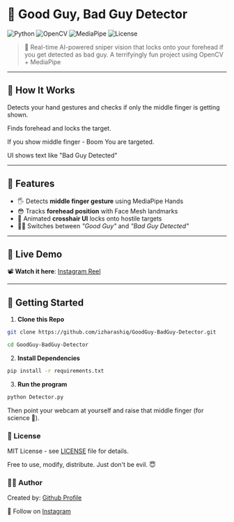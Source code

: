 # 🎯 Good Guy, Bad Guy Detector

![Python](https://img.shields.io/badge/python-3.8+-blue.svg)
![OpenCV](https://img.shields.io/badge/OpenCV-RealTime-red)
![MediaPipe](https://img.shields.io/badge/Mediapipe-Hand%20%26%20Face%20Mesh-orange)
![License](https://img.shields.io/badge/license-MIT-green)

> 🧠 Real-time AI-powered sniper vision that locks onto your forehead if you get detected as bad guy.
> A terrifyingly fun project using OpenCV + MediaPipe

---

## 🧠 How It Works

Detects your hand gestures and checks if only the middle finger is getting shown.

Finds forehead and locks the target.

If you show middle finger - Boom You are targeted.

UI shows text like "Bad Guy Detected"

---

## 🧩 Features

- 🖐️ Detects **middle finger gesture** using MediaPipe Hands
- 😳 Tracks **forehead position** with Face Mesh landmarks
- 🎯 Animated **crosshair UI** locks onto hostile targets
- 🧟‍♂️ Switches between *"Good Guy"* and *"Bad Guy Detected"*

---

## 🧪 Live Demo

📽️ **Watch it here**: [Instagram Reel](https://www.instagram.com/reel/DMc-KmdyrNp/)

---

## 🚀 Getting Started

1. **Clone this Repo**

```bash
git clone https://github.com/izharashiq/GoodGuy-BadGuy-Detector.git
```

```bash
cd GoodGuy-BadGuy-Detector
```

2. **Install Dependencies**

```bash
pip install -r requirements.txt
```

3. **Run the program**

```bash
python Detector.py
```

Then point your webcam at yourself and raise that middle finger (for science 👀).

### 📄 License

MIT License - see [LICENSE](https://github.com/izharashiq/GoodGuy-BadGuy-Detector/blob/main/LICENCE) file for details.

Free to use, modify, distribute. Just don't be evil. 😇

### 👨‍💻 Author

Created by: [Github Profile](https://www.github.com/izharashiq)

🤝 Follow on [Instagram](https://www.instagram.com/i_izhar9?igsh=OWZ2MTZvbW9pbXE1)